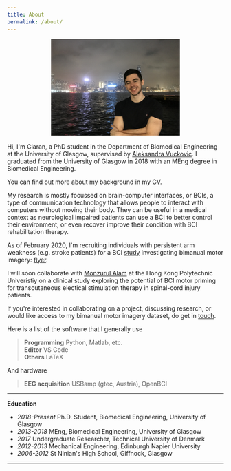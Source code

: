 ```yaml
---
title: About
permalink: /about/
---
```



<figure><center>
  <img width="300" src="/images/ciaran.JPG" data-action="zoom"/>
</center></figure>


Hi, I'm Ciaran, a PhD student in the Department of Biomedical Engineering at the University of Glasgow, supervised by [Aleksandra Vuckovic](https://www.gla.ac.uk/schools/engineering/staff/aleksandravuckovic/). I graduated from the University of Glasgow in 2018 with an MEng degree in Biomedical Engineering.

You can find out more about my background in my [CV](/images/pdf/Ciaran_CV.pdf).

My research is mostly focussed on brain-computer interfaces, or BCIs, a type of communication technology that allows people to interact with computers without moving their body. They can be useful in a medical context as neurological impaired patients can use a BCI to better control their environment, or even recover improve their condition with BCI rehabilitation therapy. 

As of February 2020, I'm recruiting individuals with persistent arm weakness (e.g. stroke patients) for a BCI [study](_posts/2020-02-01-stroke-study.md) investigating bimanual motor imagery: [flyer](/images/blog/strokeStudy/flyer.pdf).

I will soon collaborate with [Monzurul Alam](https://www.polyu.edu.hk/bme/people/academic-staff/dr-monzurul-alam/) at the Hong Kong Polytechnic Univeristiy on a clinical study exploring the potential of BCI motor priming for transcutaneous electical stimulation therapy in spinal-cord injury patients.

If you're interested in collaborating on a project, discussing research, or would like access to my bimanual motor imagery dataset, do get in [touch](mailto:c.mcgeady.1@research.gla.ac.uk).

Here is a list of the software that I generally use 

> **Programming** Python, Matlab, etc. <br>
> **Editor** VS Code <br>
> **Others** LaTeX <br>

And hardware

> **EEG acquisition** USBamp (gtec, Austria), OpenBCI

<hr>

**Education**

<ul>
  <li><i>2018-Present</i> Ph.D. Student, Biomedical Engineering, University of Glasgow</li>
  <li><i>2013-2018</i> MEng, Biomedical Engineering, University of Glasgow</li>
  <li><i>2017</i> Undergraduate Researcher, Technical University of Denmark</li>
  <li><i>2012-2013</i> Mechanical Engineering, Edinburgh Napier University</li>
  <li><i>2006-2012</i> St Ninian's High School, Giffnock, Glasgow</li>
</ul>

<hr>
